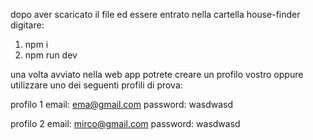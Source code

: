 dopo aver scaricato il file ed essere entrato nella cartella house-finder digitare:

1. npm i
2. npm run dev

una volta avviato nella web app potrete creare un profilo vostro oppure utilizzare uno dei seguenti profili di prova:

profilo 1
email: ema@gmail.com
password: wasdwasd

profilo 2
email: mirco@gmail.com
password: wasdwasd

